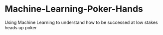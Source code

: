 # Machine-Learning-Poker-Hands
Using Machine Learning to understand how to be successed at low stakes heads up poker
